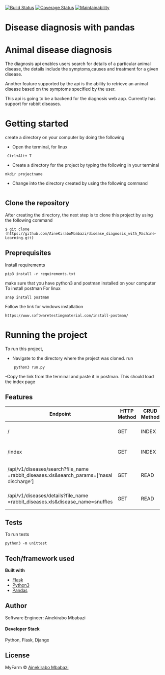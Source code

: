 [![Build Status](https://travis-ci.org/AineKiraboMbabazi/disease_diagnosis_with_Machine-Learning.svg?branch=diagnosis-api)](https://travis-ci.org/AineKiraboMbabazi/disease_diagnosis_with_Machine-Learning)
[![Coverage Status](https://coveralls.io/repos/github/AineKiraboMbabazi/disease_diagnosis_with_Machine-Learning/badge.svg?branch=diagnosis-api)](https://coveralls.io/github/AineKiraboMbabazi/disease_diagnosis_with_Machine-Learning?branch=diagnosis-api)
[![Maintainability](https://api.codeclimate.com/v1/badges/1b4e5b23bea9dcb5f9d4/maintainability)](https://codeclimate.com/github/AineKiraboMbabazi/disease_diagnosis_with_Machine-Learning/maintainability)


# Disease diagnosis with pandas
# Animal disease diagnosis
The diagnosis api enables users search for details of a particular animal disease, the details include the symptoms,causes and treatment for a given disease. 

Another feature supported by the api is the ability to retrieve an animal disease based on the symptoms specified by the user.

This api is going to be a backend for the diagnosis web app. Currently has support for rabbit diseases.


# Getting started #
create a directory on your computer by doing the following 
- Open the terminal, for linux
```
 Ctrl+Alt+ T
 ```
 - Create a directory for the project by typing the following in your terminal
 ```
 mkdir projectname
 ```
 - Change into the directory created by using the following command
 ```cd projectname
 ```
## Clone the repository
After creating the directory, the next step is to clone this project by using the following command
```
$ git clone (https://github.com/AineKiraboMbabazi/disease_diagnosis_with_Machine-Learning.git)

```

## Preprequisites ##
Install requirements
```
pip3 install -r requirements.txt
```
make sure that you have  python3 and postman installed on your computer
To install postman
For linux
```
snap install postman
```
Follow the link for windows installation
```
https://www.softwaretestingmaterial.com/install-postman/
```

# Running the project #
To run this project, 
- Navigate to the directory where the project was cloned.
run 
```
    python3 run.py
```
-Copy the link from the terminal and paste it in postman. This should load the index page

## Features

|Endpoint   |  HTTP Method  |CRUD Method   |Result   |  
|---|---|---|---|
| / |GET   |INDEX   |  Loads the home page |
| /index  |GET   |INDEX   |  Loads the home page |
| /api/v1/diseases/search?file_name =rabbit_diseases.xls&search_params=['nasal discharge']  |GET   |READ  |  Search disease by symptoms  | 
| /api/v1/diseases/details?file_name =rabbit_diseases.xls&disease_name=snuffles  |GET   |READ   |   Get disease details|

## Tests 
To run tests
```
python3 -m unittest
```
## Tech/framework used

<b>Built with</b>
- [Flask](http://flask.pocoo.org/docs/1.0/)
- [Python3](https://docs.python.org/3/)
- [Pandas](https://pandas.pydata.org/)

## Author
Software Engineer: Ainekirabo Mbabazi
#### Developer Stack
Python, Flask, Django


## License

MyFarm © [Ainekirabo Mbabazi]()
